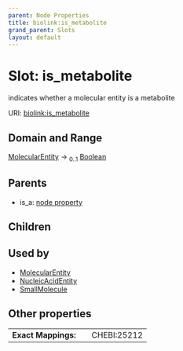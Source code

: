 ```yaml
---
parent: Node Properties
title: biolink:is_metabolite
grand_parent: Slots
layout: default
---
```


# Slot: is_metabolite


indicates whether a molecular entity is a metabolite

URI: [biolink:is_metabolite](https://w3id.org/biolink/vocab/is_metabolite)

## Domain and Range

[MolecularEntity](MolecularEntity.md) ->  <sub>0..1</sub> [Boolean](types/Boolean.md)

## Parents

 *  is_a: [node property](node_property.md)

## Children


## Used by

 * [MolecularEntity](MolecularEntity.md)
 * [NucleicAcidEntity](NucleicAcidEntity.md)
 * [SmallMolecule](SmallMolecule.md)

## Other properties

|  |  |  |
| --- | --- | --- |
| **Exact Mappings:** | | CHEBI:25212 |

